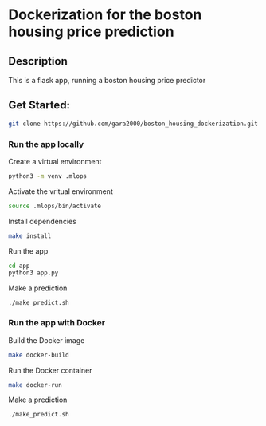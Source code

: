 # Dockerization for the boston housing price prediction
## Description
This is a flask app, running a boston housing price predictor

## Get Started:
```bash
git clone https://github.com/gara2000/boston_housing_dockerization.git
```
### Run the app locally
Create a virtual environment
```bash
python3 -m venv .mlops
```
Activate the vritual environment
```bash
source .mlops/bin/activate
```
Install dependencies
```bash
make install
```
Run the app
```bash
cd app
python3 app.py
```
Make a prediction
```
./make_predict.sh
```

### Run the app with Docker
Build the Docker image
```bash
make docker-build
```
Run the Docker container
```bash
make docker-run
```
Make a prediction
```bash
./make_predict.sh
```
